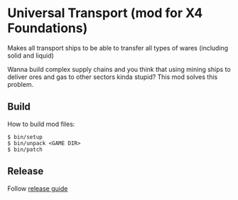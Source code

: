 # Universal Transport (mod for X4 Foundations)

Makes all transport ships to be able to transfer all types of wares (including solid and liquid)

Wanna build complex supply chains and you think that using mining ships to deliver ores and gas to other sectors kinda stupid? This mod solves this problem.

## Build

How to build mod files:

    $ bin/setup
    $ bin/unpack <GAME DIR>
    $ bin/patch

## Release

Follow [release guide](https://www.egosoft.com:8444/confluence/display/XRWIKI/Steam+Workshop+for+X+Rebirth+and+X4)
